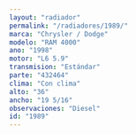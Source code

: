 ```yaml
---
layout: "radiador"
permalink: "/radiadores/1989/"
marca: "Chrysler / Dodge"
modelo: "RAM 4000"
ano: "1998"
motor: "L6 5.9"
transmision: "Estándar"
parte: "432464"
clima: "Con clima"
alto: "36"
ancho: "19 5/16"
observaciones: "Diesel"
id: "1989"
---
```


